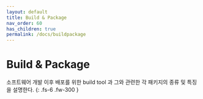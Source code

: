 ```yaml
---
layout: default
title: Build & Package
nav_order: 60
has_children: true
permalink: /docs/buildpackage
---
```


# Build & Package

소프트웨어 개발 이후 배포를 위한 build tool 과 그와 관련한 각 패키지의 종류 및 특징을 설명한다.
{: .fs-6 .fw-300 }
